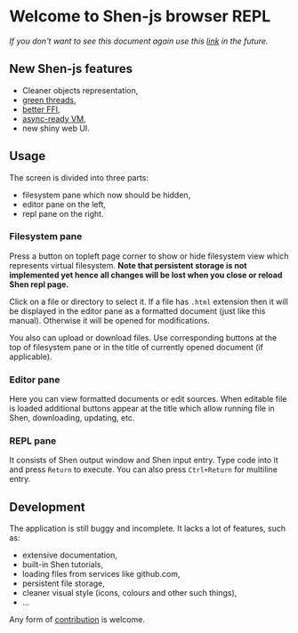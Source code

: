 # Welcome to Shen-js browser REPL

*If you don't want to see this document again use this [link](#) in the
future.*

## New Shen-js features

  * Cleaner objects representation,
  * [green threads](#.doc/threads.html),
  * [better FFI](#.doc/ffi.html),
  * [async-ready VM](#.doc/vm.html),
  * new shiny web UI.

## Usage

The screen is divided into three parts:

  * filesystem pane which now should be hidden,
  * editor pane on the left,
  * repl pane on the right.

### Filesystem pane
Press a button <span id="fs_btn_sample"></span> on topleft page corner to show
or hide filesystem view which represents virtual filesystem. **Note that
persistent storage is not implemented yet hence all changes will be lost when
you close or reload Shen repl page.**

Click on a file or directory to select it. If a file has `.html` extension
then it will be displayed in the editor pane as a formatted document (just
like this manual). Otherwise it will be opened for modifications.

You also can upload or download files. Use corresponding buttons at the top of
filesystem pane or in the title of currently opened document (if applicable).

### Editor pane
Here you can view formatted documents or edit sources. When editable file is
loaded additional buttons appear at the title which allow running file in
Shen, downloading, updating, etc.

### REPL pane
It consists of Shen output window and Shen input entry. Type code into it and
press `Return` to execute. You can also press `Ctrl+Return` for multiline
entry.

## Development
The application is still buggy and incomplete. It lacks a lot of features,
such as:

* extensive documentation,
* built-in Shen tutorials,
* loading files from services like github.com,
* persistent file storage,
* cleaner visual style (icons, colours and other such things),
* …

Any form of [contribution](#.doc/development.html) is welcome.

<script type="application/javascript">
(function() {
  var to = document.getElementById("fs_btn_sample"),
      x = document.getElementById("fs_toggle_label").cloneNode(true);
  to.style.border = "1px solid #ddd";
  to.style.display = "inline-block";
  //x.htmlFor = null;
  x.style.display = "block";
  to.appendChild(x);
})();
</script>
